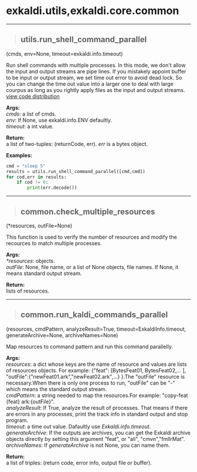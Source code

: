 # exkaldi.utils,exkaldi.core.common

------------------------
>## utils.run_shell_command_parallel
(cmds, env=None, timeout=exkaldi.info.timeout)

Run shell commands with multiple processes.
In this mode, we don't allow the input and output streams are pipe lines.
If you mistakely appoint buffer to be input or output stream, we set time out error to avoid dead lock.
So you can change the time out value into a larger one to deal with large courpus as long as you rightly apply files as the input and output streams. 
[view code distribution](https://github.com/wangyu09/exkaldi/blob/master/exkaldi/utils/utils.py)

**Args:**  
_cmds_: a list of cmds.  
_env_: If None, use exkaldi.info.ENV defaultly.  
_timeout_: a int value.  

**Return:**  
a list of two-tuples: (returnCode, err). _err_ is a bytes object.

**Examples:**  
```python
cmd = "sleep 5"
results = utils.run_shell_command_parallel([cmd,cmd])
for cod,err in results:
    if cod != 0:
        print(err.decode())
```
----------------------
>## common.check_multiple_resources
(*resources, outFile=None)

This function is used to verify the number of resources and modify the recources to match multiple processes.

**Args:**  
_*resources_: objects.  
_outFile_: None, file name, or a list of None objects, file names. If None, it means standard output stream.

**Return:**  
lists of resources.

----------------------
>## common.run_kaldi_commands_parallel
(resources, cmdPattern, analyzeResult=True, timeout=ExkaldiInfo.timeout, generateArchive=None, archiveNames=None)

Map resources to command pattern and run this command parallelly.

**Args:**  
_resources_: a dict whose keys are the name of resource and values are lists of resources objects. For example: {"feat": [BytesFeat01, BytesFeat02,... ], "outFile":{"newFeat01.ark","newFeat02.ark",...} }.The "outFile" resource is necessary.When there is only one process to run, "outFile" can be "-" which means the standard output stream.  
_cmdPattern_: a string needed to map the resources.For example: "copy-feat {feat} ark:{outFile}".  
_analyzeResult_: If True, analyze the result of processes. That means if there are errors in any processes, print the track info in standard output and stop program.  
_timeout_: a time out value. Dafaultly use _Exkaldi.info.timeout_.  
_generateArchive_: If the outputs are archives, you can get the Exkaldi archive objects directly by setting this argument "feat", or "ali", "cmvn","fmllrMat".  
_archiveNames_: If _generateArchive_ is not None, you can name them.

**Return:**  
a list of triples: (return code, error info, output file or buffer).


